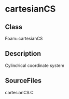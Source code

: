 # cartesianCS 
## Class
Foam::cartesianCS

## Description
Cylindrical coordinate system

## SourceFiles
cartesianCS.C

